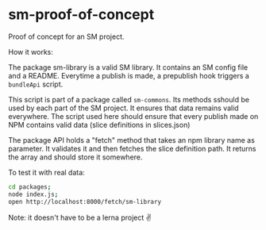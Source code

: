 # sm-proof-of-concept

Proof of concept for an SM project.

How it works:

The package sm-library is a valid SM library. It contains an SM config file and a README.
Everytime a publish is made, a prepublish hook triggers a `bundleApi` script.

This script is part of a package called `sm-commons`. Its methods sshould be used by each part of the SM project. It ensures that data remains valid everywhere. The script used here should ensure that every publish made on NPM contains valid data (slice definitions in slices.json)

The package API holds a "fetch" method that takes an npm library name as parameter.
It validates it and then fetches the slice definition path. It returns the array and should store it somewhere.

To test it with real data:

```bash
cd packages;
node index.js;
open http://localhost:8000/fetch/sm-library

```

Note: it doesn't have to be a lerna project ✌️